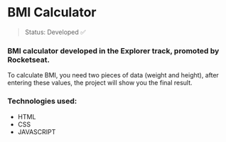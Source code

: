 # BMI Calculator
  
> Status: Developed ✅
  
### BMI calculator developed in the Explorer track, promoted by Rocketseat.
To calculate BMI, you need two pieces of data (weight and height), 
after entering these values, the project will show you the final result.

### Technologies used:
* HTML
* CSS
* JAVASCRIPT

